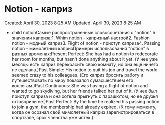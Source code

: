 # Notion - каприз

Created: April 30, 2023 8:25 AM
Updated: April 30, 2023 8:25 AM

- child notionСамые распространенные словосочетания с "notion" в значении каприза:1. Whim notion - капризный настрой2. Fashion notion - модный каприз3. Flight of notion - приступ каприза4. Passing notion - мимолетный капризПримеры использования "notion" в разных временах:Present Perfect: She has had a notion to redecorate her room for months, but hasn't done anything about it yet. (У нее уже месяцы есть каприз перекрасить свою комнату, но она еще ничего не сделала.)Past Simple: His notion to quit his job and travel the world seemed crazy to his colleagues. (Его каприз бросить работу и путешествовать по миру показался сумасшествием его коллегам.)Past Continuous: She was having a flight of notion and wanted to go skydiving, but her friends talked her out of it. (У нее был приступ каприза и она хотела прыгнуть с парашютом, но ее друзья отговорили ее.)Past Perfect: By the time he realized his passing notion to join a gym, the membership had already expired. (К тому моменту, когда он осознал свой мимолетный каприз зарегистрироваться в спортзале, срок членства уже истек.)